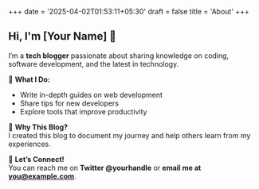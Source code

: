 +++
date = '2025-04-02T01:53:11+05:30'
draft = false
title = 'About'
+++

## Hi, I'm [Your Name] 👋

I’m a **tech blogger** passionate about sharing knowledge on coding, software development, and the latest in technology.  

🚀 **What I Do:**  
- Write in-depth guides on web development  
- Share tips for new developers  
- Explore tools that improve productivity  

🎯 **Why This Blog?**  
I created this blog to document my journey and help others learn from my experiences.  

📩 **Let’s Connect!**  
You can reach me on **Twitter @yourhandle** or **email me at you@example.com**.
